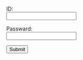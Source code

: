 
<html>
<head>
</head>
<body>
<form action="https://takajo-soft36.github.io/rogin" method="get">
<p>ID:
<br>
<input type="text" name="t"></p>
<p>Passward:
<br>  
<input type="text" name="h"></p>
<input type="submit">
</form>
</body>
</html>



